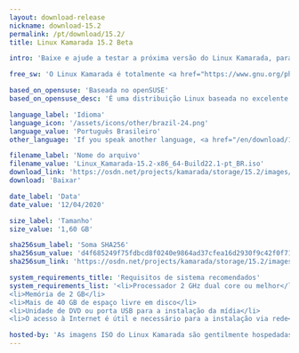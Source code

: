 ```yaml
---
layout: download-release
nickname: download-15.2
permalink: /pt/download/15.2/
title: Linux Kamarada 15.2 Beta

intro: 'Baixe e ajude a testar a próxima versão do Linux Kamarada, para PCs e <i>notebooks</i>.'

free_sw: 'O Linux Kamarada é totalmente <a href="https://www.gnu.org/philosophy/free-sw.pt-br.html"><strong>livre</strong></a> para baixar, usar e compartilhar.'

based_on_opensuse: 'Baseada no openSUSE'
based_on_opensuse_desc: 'É uma distribuição Linux baseada no excelente <a href="/pt/2019/05/22/comunidade-opensuse-lanca-a-versao-15-1-da-distribuicao-leap">openSUSE Leap</a> — distribuição híbrida de empresa e comunidade do <a href="http://opensuse.org">openSUSE</a> — e contém personalizações.'

language_label: 'Idioma'
language_icon: '/assets/icons/other/brazil-24.png'
language_value: 'Português Brasileiro'
other_language: 'If you speak another language, <a href="/en/download/15.2">click here</a>.'

filename_label: 'Nome do arquivo'
filename_value: 'Linux_Kamarada-15.2-x86_64-Build22.1-pt_BR.iso'
download_link: 'https://osdn.net/projects/kamarada/storage/15.2/images/iso/Linux_Kamarada-15.2-x86_64-Build22.1-pt_BR.iso'
download: 'Baixar'

date_label: 'Data'
date_value: '12/04/2020'

size_label: 'Tamanho'
size_value: '1,60 GB'

sha256sum_label: 'Soma SHA256'
sha256sum_value: 'd4f685249f75fdbcd8f0240e9864ad37cfea16d2930f9c42f0f71cee11a7717e'
sha256sum_link: 'https://osdn.net/projects/kamarada/storage/15.2/images/iso/Linux_Kamarada-15.2-x86_64-Build22.1-pt_BR.iso.sha256'

system_requirements_title: 'Requisitos de sistema recomendados'
system_requirements_list: '<li>Processador 2 GHz dual core ou melhor</li>
<li>Memória de 2 GB</li>
<li>Mais de 40 GB de espaço livre em disco</li>
<li>Unidade de DVD ou porta USB para a instalação da mídia</li>
<li>O acesso à Internet é útil e necessário para a instalação via rede</li>'

hosted-by: 'As imagens ISO do Linux Kamarada são gentilmente hospedadas pela'
---
```

